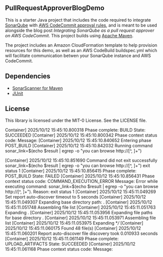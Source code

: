 ## PullRequestApproverBlogDemo

This is a starter Java project that includes the code required to integrate [SonarQube](https://www.sonarqube.org/) with [AWS CodeCommit approval rules](https://aws.amazon.com/about-aws/whats-new/2019/11/aws-codecommit-enables-enforcing-approval-rule-workflows-for-pull-requests/), and is meant to be used alongside the blog post *Integrating SonarQube as a pull request approver on AWS CodeCommit*. This project builds using [Apache Maven](https://maven.apache.org/).

The project includes an Amazon CloudFormation template to help provision resources for this demo, as well as an AWS CodeBuild buildspec.yml which will facilitate communication betwen your SonarQube instance and AWS CodeCommit.

## Dependencies

- [SonarScanner for Maven](https://docs.sonarqube.org/latest/analysis/scan/sonarscanner-for-maven/)
- [JUnit](http://junit.sourceforge.net/junit3.8.1/)

## License

This library is licensed under the MIT-0 License. See the LICENSE file.


Container] 2025/10/12 15:45:10.800318 Phase complete: BUILD State: SUCCEEDED
[Container] 2025/10/12 15:45:10.800342 Phase context status code:  Message: 
[Container] 2025/10/12 15:45:10.840652 Entering phase POST_BUILD
[Container] 2025/10/12 15:45:10.842032 Running command sonar_link=$(echo $result | egrep -o "you can browse http://[^, ]+")

[Container] 2025/10/12 15:45:10.851690 Command did not exit successfully sonar_link=$(echo $result | egrep -o "you can browse http://[^, ]+") exit status 1
[Container] 2025/10/12 15:45:10.856415 Phase complete: POST_BUILD State: FAILED
[Container] 2025/10/12 15:45:10.856431 Phase context status code: COMMAND_EXECUTION_ERROR Message: Error while executing command: sonar_link=$(echo $result | egrep -o "you can browse http://[^, ]+"). Reason: exit status 1
[Container] 2025/10/12 15:45:11.049269 Set report auto-discover timeout to 5 seconds
[Container] 2025/10/12 15:45:11.049307 Expanding base directory path:  .
[Container] 2025/10/12 15:45:11.051748 Assembling file list
[Container] 2025/10/12 15:45:11.051763 Expanding .
[Container] 2025/10/12 15:45:11.053956 Expanding file paths for base directory .
[Container] 2025/10/12 15:45:11.053971 Assembling file list
[Container] 2025/10/12 15:45:11.053975 Expanding **/*
[Container] 2025/10/12 15:45:11.060175 Found 48 file(s)
[Container] 2025/10/12 15:45:11.060201 Report auto-discover file discovery took 0.010933 seconds
[Container] 2025/10/12 15:45:11.061149 Phase complete: UPLOAD_ARTIFACTS State: SUCCEEDED
[Container] 2025/10/12 15:45:11.061168 Phase context status code:  Message: 

